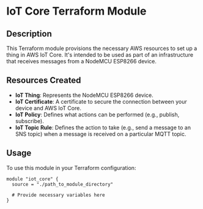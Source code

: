 # IoT Core Terraform Module

## Description

This Terraform module provisions the necessary AWS resources to set up a thing in AWS IoT Core. It's intended to be used as part of an infrastructure that receives messages from a NodeMCU ESP8266 device.

## Resources Created

- **IoT Thing**: Represents the NodeMCU ESP8266 device.
- **IoT Certificate**: A certificate to secure the connection between your device and AWS IoT Core.
- **IoT Policy**: Defines what actions can be performed (e.g., publish, subscribe).
- **IoT Topic Rule**: Defines the action to take (e.g., send a message to an SNS topic) when a message is received on a particular MQTT topic.

## Usage

To use this module in your Terraform configuration:

```hcl
module "iot_core" {
  source = "./path_to_module_directory"

  # Provide necessary variables here
}
